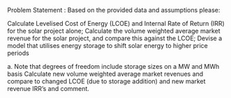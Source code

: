 Problem Statement :
Based on the provided data and assumptions please:

Calculate Levelised Cost of Energy (LCOE) and Internal Rate of Return (IRR) for the solar project alone;
Calculate the volume weighted average market revenue for the solar project, and compare this against the LCOE;
Devise a model that utilises energy storage to shift solar energy to higher price periods

a.  Note that degrees of freedom include storage sizes on a MW and MWh basis
Calculate new volume weighted average market revenues and compare to changed LCOE (due to storage addition) and new market revenue IRR’s and comment.

